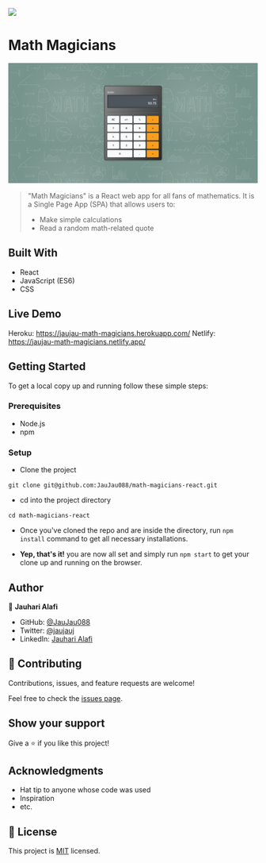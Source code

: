 ![](https://img.shields.io/badge/Microverse-blueviolet)

# Math Magicians

<a href="https://jaujau-math-magicians.netlify.app/"><img src="./doc/screenshot.png"/></a>
> "Math Magicians" is a React web app for all fans of mathematics. It is a Single Page App (SPA) that allows users to:
> - Make simple calculations
> - Read a random math-related quote

## Built With

- React
- JavaScript (ES6)
- CSS

## Live Demo

Heroku: https://jaujau-math-magicians.herokuapp.com/
Netlify: https://jaujau-math-magicians.netlify.app/

## Getting Started

To get a local copy up and running follow these simple steps:

### Prerequisites

- Node.js
- npm

### Setup

- Clone the project
```terminal
git clone git@github.com:JauJau088/math-magicians-react.git
```

- cd into the project directory
```terminal
cd math-magicians-react
```

- Once you've cloned the repo and are inside the directory, run `npm install` command to get all necessary installations.

- **Yep, that's it!** you are now all set and simply run `npm start` to get your clone up and running on the browser.

## Author

👤 **Jauhari Alafi**

- GitHub: [@JauJau088](https://github.com/JauJau088)
- Twitter: [@jaujauj](https://twitter.com/jaujauj)
- LinkedIn: [Jauhari Alafi](https://linkedin.com/in/jauhari-alafi/)

## 🤝 Contributing

Contributions, issues, and feature requests are welcome!

Feel free to check the [issues page](../../issues/).

## Show your support

Give a ⭐️ if you like this project!

## Acknowledgments

- Hat tip to anyone whose code was used
- Inspiration
- etc.

## 📝 License

This project is [MIT](./MIT.md) licensed.
